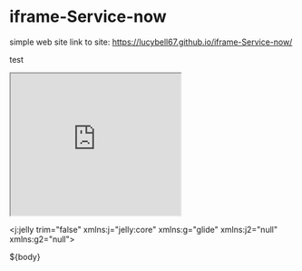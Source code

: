 # iframe-Service-now
simple web site
link to site: https://lucybell67.github.io/iframe-Service-now/

test

<iframe src="https://dev48352.service-now.com/nav_to.do?uri=%2Fhome.do" name="iframe985426" width="300px" height="250px" scrolling="auto" frameborder="1" align="center"></iframe>


<?xml version="1.0" encoding="utf-8" ?>
<j:jelly trim="false" xmlns:j="jelly:core" xmlns:g="glide" xmlns:j2="null" xmlns:g2="null">
<!--
<g:requires name="ess.portal.globals.jsdbx" />
-->
<div id="documentation_menu">
     ${body}
</div>
</j:jelly>

